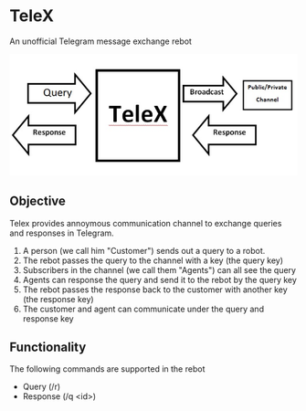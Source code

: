 # TeleX
An unofficial Telegram message exchange rebot

![alt tag](https://github.com/gavincyi/TeleX/blob/master/doc/flow.jpg)

## Objective

Telex provides annoymous communication channel to exchange queries and responses in Telegram. 

1. A person (we call him "Customer") sends out a query to a robot. 
2. The rebot passes the query to the channel with a key (the query key)
3. Subscribers in the channel (we call them "Agents") can all see the query
4. Agents can response the query and send it to the rebot by the query key
5. The rebot passes the response back to the customer with another key (the response key)
6. The customer and agent can communicate under the query and response key

## Functionality

The following commands are supported in the rebot
* Query (/r)
* Response (/q \<id\>)


